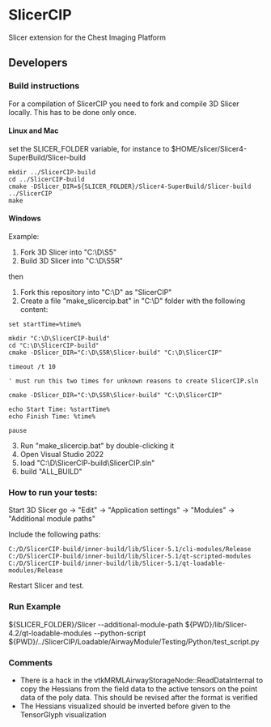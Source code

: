 # SlicerCIP


Slicer extension for the Chest Imaging Platform

## Developers

### Build instructions

For a compilation of SlicerCIP you need to fork and compile 3D Slicer locally. This has to be done only once.  

#### Linux and Mac

set the SLICER_FOLDER variable, for instance to $HOME/slicer/Slicer4-SuperBuild/Slicer-build

```
mkdir ../SlicerCIP-build
cd ../SlicerCIP-build
cmake -DSlicer_DIR=${SLICER_FOLDER}/Slicer4-SuperBuild/Slicer-build ../SlicerCIP
make
```

#### Windows

Example: 

1. Fork 3D Slicer into "C:\D\S5\"
2. Build 3D Slicer into "C:\D\S5R\" 

then 

1. Fork this repository into "C:\D\" as "SlicerCIP"
2. Create a file "make_slicercip.bat" in "C:\D" folder with the following content: 

```
set startTime=%time%

mkdir "C:\D\SlicerCIP-build"
cd "C:\D\SlicerCIP-build"
cmake -DSlicer_DIR="C:\D\S5R\Slicer-build" "C:\D\SlicerCIP"

timeout /t 10

' must run this two times for unknown reasons to create SlicerCIP.sln

cmake -DSlicer_DIR="C:\D\S5R\Slicer-build" "C:\D\SlicerCIP"

echo Start Time: %startTime%
echo Finish Time: %time%

pause
```

3. Run "make_slicercip.bat" by double-clicking it
4. Open Visual Studio 2022
5. load "C:\D\SlicerCIP-build\SlicerCIP.sln"
6. build "ALL_BUILD"

### How to run your tests: 

Start 3D Slicer go -> "Edit" -> "Application settings" -> "Modules" -> "Additional module paths"

Include the following paths: 

```
C:/D/SlicerCIP-build/inner-build/lib/Slicer-5.1/cli-modules/Release
C:/D/SlicerCIP-build/inner-build/lib/Slicer-5.1/qt-scripted-modules
C:/D/SlicerCIP-build/inner-build/lib/Slicer-5.1/qt-loadable-modules/Release
```

Restart Slicer and test. 

### Run Example

${SLICER_FOLDER}/Slicer --additional-module-path ${PWD}/lib/Slicer-4.2/qt-loadable-modules --python-script ${PWD}/../SlicerCIP/Loadable/AirwayModule/Testing/Python/test_script.py

### Comments

- There is a hack in the vtkMRMLAirwayStorageNode::ReadDataInternal to copy the Hessians from the field data to the active tensors on the point data of the poly data. This should be revised after the format is verified
- The Hessians visualized should be inverted before given to the TensorGlyph visualization 

